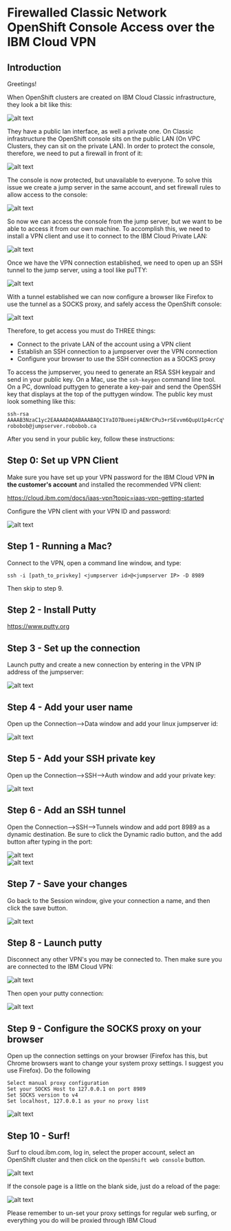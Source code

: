 # Firewalled Classic Network OpenShift Console Access over the IBM Cloud VPN

## Introduction
Greetings!

When OpenShift clusters are created on IBM Cloud Classic infrastructure, they look a bit like this:

![alt text](images/roks1.jpg)

They have a public lan interface, as well a private one.  On Classic infrastructure the OpenShift console sits on the public LAN (On VPC Clusters, they can sit on the private LAN).  In order to protect the console, therefore, we need to put a firewall in front of it:

![alt text](images/roks2.jpg)

The console is now protected, but unavailable to everyone.  To solve this issue we create a jump server in the same account, and set firewall rules to allow access to the console:

![alt text](images/roks3.jpg)

So now we can access the console from the jump server, but we want to be able to access it from our own machine.  To accomplish this, we need to install a VPN client and use it to connect to the IBM Cloud Private LAN:

![alt text](images/roks4.jpg)

Once we have the VPN connection established, we need to open up an SSH tunnel to the jump server, using a tool like puTTY:

![alt text](images/roks6.jpg)

With a tunnel established we can now configure a browser like Firefox to use the tunnel as a SOCKS proxy, and safely access the OpenShift console:

![alt text](images/roks7.jpg)



Therefore, to get access you must do THREE things:
<ul>
<li>Connect to the private LAN of the account using a VPN client</li>
<li>Establish an SSH connection to a jumpserver over the VPN connection</li>
<li>Configure your browser to use the SSH connection as a SOCKS proxy</li>
</ul>

To access the jumpserver, you need to generate an RSA SSH keypair and send in your public key.  On a Mac, use the `ssh-keygen` command line tool.  On a PC, download puttygen to generate a key-pair and send the OpenSSH key that displays at the top of the puttygen window. The public key must look something like this:

```
ssh-rsa AAAAB3NzaC1yc2EAAAADAQABAAABAQC1YaIO7BueeiyAENrCPu3+rSEvvm6QupU1p4crCqYITgw3+kvVmbkI1bJvSuDZ38JUSMYzirsXLeCvI3df3i9EPqRiF4rlApGXcc4q0Mheia75HBXxx6D92us3J35GOVAtS+1dqMNmc9JX7uz1HR5b3hqPGjUgzbjPOJjz460p408y16hezHupRMcP4X8B8IEka2e/h6qhdNdLkarFdZtXVZd1IxQcUcmmkz2s+95KgkZ7j6j+4rK43otPQUdk/qwT3CFE3ko35FzkUJIgjYt34edMsxF11dQclNBjIiJUWjmhOm0F4H2s5UIL98rt4O7vYM31LEtlq75KLmq6Ii43 robobob@jumpserver.robobob.ca
```

After you send in your public key, follow these instructions:

## Step 0: Set up VPN Client

Make sure you have set up your VPN password for the IBM Cloud VPN <B>in the customer's account</B> and installed the recommended VPN client:

https://cloud.ibm.com/docs/iaas-vpn?topic=iaas-vpn-getting-started

Configure the VPN client with your VPN ID and password:

![alt text](images/figure0.jpg)

## Step 1 - Running a Mac?

Connect to the VPN, open a command line window, and type:

```
ssh -i [path_to_privkey] <jumpserver id>@<jumpserver IP> -D 8989
```

Then skip to step 9.

## Step 2 - Install Putty

https://www.putty.org

## Step 3 - Set up the connection

Launch putty and create a new connection by entering in the VPN IP address of the jumpserver:

![alt text](images/figure1.jpg)

## Step 4 - Add your user name

Open up the Connection-->Data window and add your linux jumpserver id:

![alt text](images/figure2.jpg)

## Step 5 - Add your SSH private key

Open up the Connection-->SSH-->Auth window and add your private key:

![alt text](images/figure3.jpg)

## Step 6 - Add an SSH tunnel

Open the Connection-->SSH-->Tunnels window and add port 8989 as a dynamic destination.  Be sure to click the Dynamic radio button, and the add button after typing in the port:

![alt text](images/figure4a.jpg)
<BR>
![alt text](images/figure4b.jpg)

## Step 7 - Save your changes

Go back to the Session window, give your connection a name, and then click the save button.

![alt text](images/figure5.jpg)

## Step 8 - Launch putty

Disconnect any other VPN's you may be connected to.  Then make sure you are connected to the IBM Cloud VPN:

![alt text](images/figure6a.jpg)

Then open your putty connection:

![alt text](images/figure6.jpg)

## Step 9 - Configure the SOCKS proxy on your browser

Open up the connection settings on your browser (Firefox has this, but Chrome browsers want to change your system proxy settings.  I suggest you use Firefox).  Do the following

```
Select manual proxy configuration
Set your SOCKS Host to 127.0.0.1 on port 8989
Set SOCKS version to v4
Set localhost, 127.0.0.1 as your no proxy list
```

![alt text](images/figure7.jpg)

## Step 10  - Surf!

Surf to cloud.ibm.com, log in, select the proper account, select an OpenShift cluster and then click on the `OpenShift web console` button.  

![alt text](images/figure8a.jpg)

If the console page is a little on the blank side, just do a reload of the page:

![alt text](images/figure8b.jpg)


Please remember to un-set your proxy settings for regular web surfing, or everything you do will be proxied through IBM Cloud
